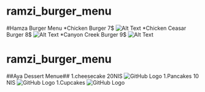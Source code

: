 # ramzi_burger_menu
#Hamza Burger Menu
*Chicken Burger   7$    ![Alt Text](https://encrypted-tbn0.gstatic.com/images?q=tbn:ANd9GcQZOq_8jNUXpbrZKGRkkcAZFOuoOwpcbNRRvhB2TJ6vL4JluUBH)
*Chicken Ceasar Burger  8$   ![Alt Text](https://mcdonalds.com.au/sites/mcdonalds.com.au/files/hero_pdt_GourmetCreations-Chicken-Caesar-Grilled_0.png)
*Canyon Creek Burger    9$   ![Alt Text](https://www.google.ps/imgres?imgurl=http%3A%2F%2F4.bp.blogspot.com%2F-8ksHJIn2xZM%2FVei9rwC4-DI%2FAAAAAAAAtL8%2FNEoCRrAQxjE%2Fs1600%2F20150829_152941_Edsa.jpg&imgrefurl=http%3A%2F%2Fcarurachan.blogspot.com%2F2015%2F09%2Fjohnny-rockets-shangrila-juicy-half.html&docid=b6-Zm5mFmAj2uM&tbnid=4nj01f3Kb9GFtM%3A&vet=10ahUKEwj5146C--fVAhWLaVAKHeDJC1YQMwguKAgwCA..i&w=1600&h=900&bih=735&biw=1536&q=%20canyonburger%20pictures&ved=0ahUKEwj5146C--fVAhWLaVAKHeDJC1YQMwguKAgwCA&iact=mrc&uact=8)


# ramzi_burger_menu
##Aya Dessert Menue##
1.cheesecake 20NIS
![GitHub Logo](https://www.google.ps/search?q=cheesecake&source=lnms&tbm=isch&sa=X&ved=0ahUKEwitsOaS-efVAhXDRhQKHafBB2UQ_AUICigB&biw=1366&bih=638#imgrc=rkkpQI5PuseygM:)
1.Pancakes 10 NIS
![GitHub Logo](https://www.google.ps/search?q=pancakes&source=lnms&tbm=isch&sa=X&ved=0ahUKEwiU8uX--ufVAhVJWRQKHVpDB2MQ_AUICigB&biw=1366&bih=638#imgrc=WoqGqQeUz-QVUM:)
1.Cupcakes
![GitHub Logo](https://www.google.ps/search?q=cupcakes&source=lnms&tbm=isch&sa=X&ved=0ahUKEwjS0_KU--fVAhWBaxQKHUA9BIcQ_AUICigB&biw=1366&bih=638#imgrc=b5FTJd7bfsudpM:)

